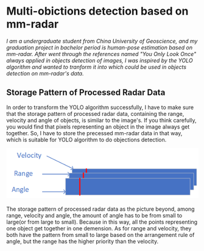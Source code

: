 # Multi-obictions detection based on mm-radar
*I am a undergraduate student from China University of Geoscience, and my graduation project in bachelor period is human-pose estimation based on mm-radar. After went through the references named "You Only Look Once" always applied in objects detection of images, I was inspired by the YOLO algorithm and wanted to tranform it into which could be used in objects detection on mm-radar's data.*
## Storage Pattern of Processed Radar Data
In order to transform the YOLO algorithm successfully, I have to make sure that the storage pattern of processed radar data, containing the range, velocity and angle of objects, is similar to the image's. If you think carefully, you would find that pixels representing an object in the image always get together. So, I have to store the precessed mm-radar data in that way, which is suitable for YOLO algorithm to do objections detection.</br>
<div align=center>
<img src="/Picture/1.png" />
</div></br>
The storage pattern of processed radar data as the picture beyond, among range, velocity and angle, the amount of angle has to be from small to large(or from large to small). Because in this way, all the points representing one object get together in one demension. As for range and velocity, they both have the pattern from small to large based on the arrangement rule of angle, but the range has the higher priority than the velocity.
